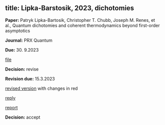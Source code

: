 title: Lipka-Barstosik, 2023, dichotomies
---

**Paper:**   Patryk Lipka-Bartosik, Christopher T. Chubb, Joseph M. Renes, et al., Quantum dichotomies and coherent thermodynamics beyond first-order asymptotics
 
**Journal:** PRX Quantum

**Due:** 30. 9.2023

[file](REF_lipka2023/file.pdf)


**Decision:** revise     

**Revision due:** 15.3.2023    

[revised version](REF_lipka2023/revised.pdf)  with changes in red    

[reply](REF_lipka2023/reply.pdf)    

[report](REF_lipka2023/revised_report.pdf)   

**Decision:** accept




